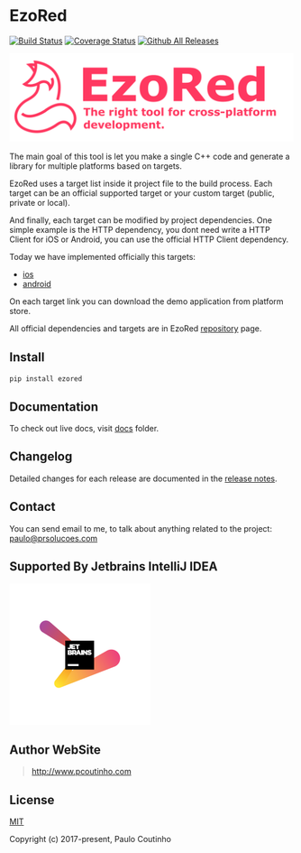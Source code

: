 # EzoRed

[![Build Status](https://travis-ci.org/ezored/ezored.svg?branch=master)](https://travis-ci.org/ezored/ezored)
[![Coverage Status](https://coveralls.io/repos/github/ezored/ezored/badge.svg?branch=master)](https://coveralls.io/github/ezored/ezored?branchmaster)
[![Github All Releases](https://img.shields.io/github/downloads/ezored/ezored/total.svg)]()


<img src="extras/images/doc-logo.png?v=2017-12-07" alt="EzoRed">  

The main goal of this tool is let you make a single C++ code and generate a library for multiple platforms based on targets.    

EzoRed uses a target list inside it project file to the build process. Each target can be an official supported target or your custom target (public, private or local).  

And finally, each target can be modified by project dependencies. One simple example is the HTTP dependency, you dont need write a HTTP Client for iOS or Android, you can use the official HTTP Client dependency.   

Today we have implemented officially this targets:  

- [ios](https://github.com/ezored/target-ios)
- [android](https://github.com/ezored/target-android)

On each target link you can download the demo application from platform store.

All official dependencies and targets are in EzoRed [repository](https://github.com/ezored) page.

## Install

```
pip install ezored 
```

## Documentation

To check out live docs, visit [docs](docs/GET-STARTED.md) folder.

## Changelog

Detailed changes for each release are documented in the [release notes](docs/RELEASE-NOTES.md).

## Contact

You can send email to me, to talk about anything related to the project:  
[paulo@prsolucoes.com](paulo@prsolucoes.com)

## Supported By Jetbrains IntelliJ IDEA

![Supported By Jetbrains IntelliJ IDEA](extras/images/jetbrains-logo.png "Supported By Jetbrains IntelliJ IDEA")

## Author WebSite

> http://www.pcoutinho.com

## License

[MIT](http://opensource.org/licenses/MIT)

Copyright (c) 2017-present, Paulo Coutinho